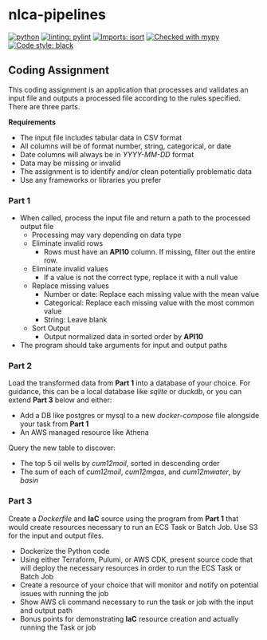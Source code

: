 # nlca-pipelines
[![python](https://img.shields.io/badge/Python-3.10-3776AB.svg?style=flat&logo=python&logoColor=white)](https://www.python.org)
[![linting: pylint](https://img.shields.io/badge/linting-pylint-blue)](https://github.com/pylint-dev/pylint)
[![Imports: isort](https://img.shields.io/badge/%20imports-isort-%231674b1?style=flat)](https://pycqa.github.io/isort/)
[![Checked with mypy](http://www.mypy-lang.org/static/mypy_badge.svg)](http://mypy-lang.org/)
[![Code style: black](https://img.shields.io/badge/code%20style-black-000000.svg)](https://github.com/psf/black)

## Coding Assignment
This coding assignment is an application that processes and validates an input file and
outputs a processed file according to the rules specified. There are three parts.

**Requirements**
- The input file includes tabular data in CSV format
- All columns will be of format number, string, categorical, or date
- Date columns will always be in _YYYY-MM-DD_ format
- Data may be missing or invalid
- The assignment is to identify and/or clean potentially problematic data
- Use any frameworks or libraries you prefer

### Part 1
- When called, process the input file and return a path to the processed output file
  - Processing may vary depending on data type
  - Eliminate invalid rows
    - Rows must have an **API10** column. If missing, filter out the entire row.
  - Eliminate invalid values
    - If a value is not the correct type, replace it with a null value
  - Replace missing values
    - Number or date: Replace each missing value with the mean value
    - Categorical: Replace each missing value with the most common value
    - String: Leave blank
  - Sort Output
    - Output normalized data in sorted order by **API10**
- The program should take arguments for input and output paths

### Part 2
Load the transformed data from **Part 1** into a database of your choice. For guidance,
this can be a local database like _sqlite_ or _duckdb_, or you can extend **Part 3**
below and either:
- Add a DB like postgres or mysql to a new _docker-compose_ file alongside your task
from **Part 1**
- An AWS managed resource like Athena

Query the new table to discover:
- The top 5 oil wells by _cum12moil_, sorted in descending order
- The sum of each of _cum12moil_, _cum12mgas_, and _cum12mwater_, by _basin_

### Part 3
Create a _Dockerfile_ and **IaC** source using the program from **Part 1** that would
create resources necessary to run an ECS Task or Batch Job. Use S3 for the input and
output files.
- Dockerize the Python code
- Using either Terraform, Pulumi, or AWS CDK, present source code that will deploy the
necessary resources in order to run the ECS Task or Batch Job
- Create a resource of your choice that will monitor and notify on potential issues with
running the job
- Show AWS cli command necessary to run the task or job with the input and output path
- Bonus points for demonstrating **IaC** resource creation and actually running the Task
or job
